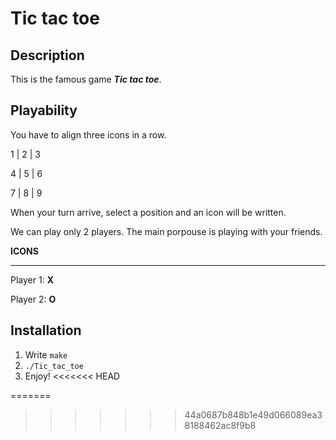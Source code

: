 # Tic tac toe

## Description

This is the famous game ***Tic tac toe***.

## Playability

You have to align three icons in a row.

1 | 2 | 3

4 | 5 | 6

7 | 8 | 9


When your turn arrive, select a position and an icon will be written.

We can play only 2 players. The main porpouse is playing with your friends.

**ICONS**
___
Player 1: **X**

Player 2: **O**

## Installation

1) Write `make`
2) `./Tic_tac_toe`
3) Enjoy!
<<<<<<< HEAD

=======
>>>>>>> 44a0687b848b1e49d066089ea38188462ac8f9b8
